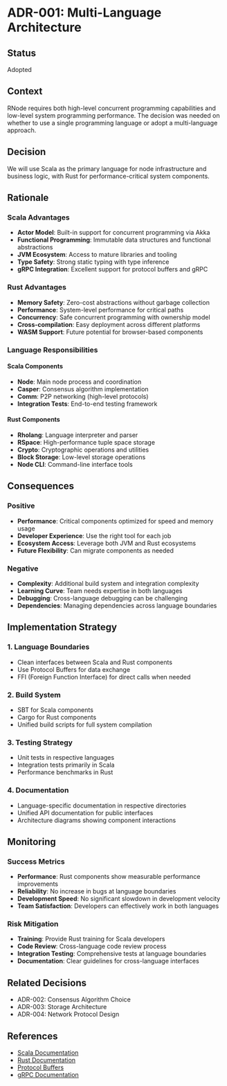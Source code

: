 # ADR-001: Multi-Language Architecture

## Status
Adopted

## Context
RNode requires both high-level concurrent programming capabilities and low-level system programming performance. The decision was needed on whether to use a single programming language or adopt a multi-language approach.

## Decision
We will use Scala as the primary language for node infrastructure and business logic, with Rust for performance-critical system components.

## Rationale

### Scala Advantages
- **Actor Model**: Built-in support for concurrent programming via Akka
- **Functional Programming**: Immutable data structures and functional abstractions
- **JVM Ecosystem**: Access to mature libraries and tooling
- **Type Safety**: Strong static typing with type inference
- **gRPC Integration**: Excellent support for protocol buffers and gRPC

### Rust Advantages  
- **Memory Safety**: Zero-cost abstractions without garbage collection
- **Performance**: System-level performance for critical paths
- **Concurrency**: Safe concurrent programming with ownership model
- **Cross-compilation**: Easy deployment across different platforms
- **WASM Support**: Future potential for browser-based components

### Language Responsibilities

#### Scala Components
- **Node**: Main node process and coordination
- **Casper**: Consensus algorithm implementation  
- **Comm**: P2P networking (high-level protocols)
- **Integration Tests**: End-to-end testing framework

#### Rust Components
- **Rholang**: Language interpreter and parser
- **RSpace**: High-performance tuple space storage
- **Crypto**: Cryptographic operations and utilities
- **Block Storage**: Low-level storage operations
- **Node CLI**: Command-line interface tools

## Consequences

### Positive
- **Performance**: Critical components optimized for speed and memory usage
- **Developer Experience**: Use the right tool for each job
- **Ecosystem Access**: Leverage both JVM and Rust ecosystems
- **Future Flexibility**: Can migrate components as needed

### Negative
- **Complexity**: Additional build system and integration complexity
- **Learning Curve**: Team needs expertise in both languages
- **Debugging**: Cross-language debugging can be challenging
- **Dependencies**: Managing dependencies across language boundaries

## Implementation Strategy

### 1. Language Boundaries
- Clean interfaces between Scala and Rust components
- Use Protocol Buffers for data exchange
- FFI (Foreign Function Interface) for direct calls when needed

### 2. Build System
- SBT for Scala components
- Cargo for Rust components
- Unified build scripts for full system compilation

### 3. Testing Strategy
- Unit tests in respective languages
- Integration tests primarily in Scala
- Performance benchmarks in Rust

### 4. Documentation
- Language-specific documentation in respective directories
- Unified API documentation for public interfaces
- Architecture diagrams showing component interactions

## Monitoring

### Success Metrics
- **Performance**: Rust components show measurable performance improvements
- **Reliability**: No increase in bugs at language boundaries
- **Development Speed**: No significant slowdown in development velocity
- **Team Satisfaction**: Developers can effectively work in both languages

### Risk Mitigation
- **Training**: Provide Rust training for Scala developers
- **Code Review**: Cross-language code review process
- **Integration Testing**: Comprehensive tests at language boundaries
- **Documentation**: Clear guidelines for cross-language interfaces

## Related Decisions
- ADR-002: Consensus Algorithm Choice
- ADR-003: Storage Architecture
- ADR-004: Network Protocol Design

## References
- [Scala Documentation](https://docs.scala-lang.org/)
- [Rust Documentation](https://doc.rust-lang.org/)
- [Protocol Buffers](https://developers.google.com/protocol-buffers)
- [gRPC Documentation](https://grpc.io/docs/)